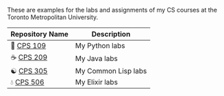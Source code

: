 These are examples for the labs and assignments of my CS courses at  the Toronto Metropolitan University.

  | Repository Name | Description  |
  | ------ | ------ |
  | 🐍 [CPS 109](https://github.com/arifekrem/Labs/tree/main/CPS_109) | My Python labs |
  | ☕️ [CPS 209](https://github.com/arifekrem/Labs/tree/main/CPS%20209) | My Java labs |
  | ☯ [CPS 305](https://github.com/arifekrem/Labs/tree/main/CPS_305) | My Common Lisp labs |
  | 💧 [CPS 506](https://github.com/arifekrem/Labs/tree/main/CPS_506) | My Elixir labs |
